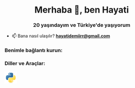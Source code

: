 <h1 align="center">Merhaba 👋, ben Hayati</h1>
<h3 align="center">20 yaşındayım ve Türkiye'de yaşıyorum</h3>

- 📫 Bana nasıl ulaşılır? **hayatidemiirr@gmail.com**

<h3 align="left">Benimle bağlantı kurun:</h3>
<p align="left">
</p>

<h3 align="left">Diller ve Araçlar: </h3>
<p align="left"> <a href="https://www.python.org" target="_blank" rel="noreferrer"> <img src="https://raw.githubusercontent.com/devicons/devicon/master/icons/python/python-original.svg" alt="python" width="40" height="40"/> </a> </s>
